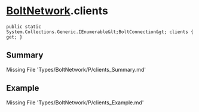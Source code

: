 # [BoltNetwork](Types/BoltNetwork.md).clients
`public static System.Collections.Generic.IEnumerable&lt;BoltConnection&gt; clients { get; }`
## Summary
Missing File 'Types/BoltNetwork/P/clients_Summary.md'
## Example
Missing File 'Types/BoltNetwork/P/clients_Example.md'

